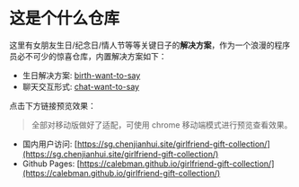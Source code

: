 # 这是个什么仓库

这里有女朋友生日/纪念日/情人节等等关键日子的**解决方案**，作为一个浪漫的程序员必不可少的惊喜仓库，内置解决方案如下：

- 生日解决方案: [birth-want-to-say](https://github.com/calebman/girlfriend-gift-collection/tree/master/birth-want-to-say)
- 聊天交互形式: [chat-want-to-say](https://github.com/calebman/girlfriend-gift-collection/tree/master/chat-want-to-say)

点击下方链接预览效果：

> 全部对移动版做好了适配，可使用 chrome 移动端模式进行预览查看效果。
> 

- 国内用户访问: [https://sg.chenjianhui.site/girlfriend-gift-collection/](https://sg.chenjianhui.site/girlfriend-gift-collection/)
- Github Pages: [https://calebman.github.io/girlfriend-gift-collection/](https://calebman.github.io/girlfriend-gift-collection/)